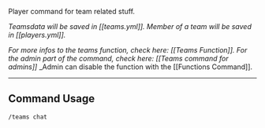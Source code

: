 Player command for team related stuff.

_Teamsdata will be saved in [[teams.yml]]._
_Member of a team will be saved in [[players.yml]]._

_For more infos to the teams function, check here: [[Teams Function]]._
_For the admin part of the command, check here: [[Teams command for admins]]_
_Admin can disable the function with the [[Functions Command]].

---
## Command Usage
`/teams chat`